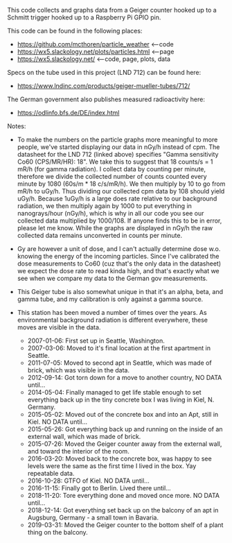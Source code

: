 This code collects and graphs data from a Geiger counter hooked up to a Schmitt
trigger hooked up to a Raspberry Pi GPIO pin.

This code can be found in the following places:
* https://github.com/mcthoren/particle_weather		<--code
* https://wx5.slackology.net/plots/particles.html	<--page
* https://wx5.slackology.net/				<--code, page, plots, data

Specs on the tube used in this project (LND 712) can be found here:
* https://www.lndinc.com/products/geiger-mueller-tubes/712/

The German government also publishes measured radioactivity here:
* https://odlinfo.bfs.de/DE/index.html

Notes:
* To make the numbers on the particle graphs more meaningful to more people,
we've started displaying our data in nGy/h instead of cpm. The datasheet for the
LND 712 (linked above) specifies "Gamma sensitivity Co60 (CPS/MR/HR): 18".  We
take this to suggest that 18 counts/s = 1 mR/h (for gamma radiation). I collect
data by counting per minute, therefore we divide the collected number of counts
counted every minute by 1080 (60s/m * 18 c/s/mR/h). We then multiply by 10 to go
from mR/h to uGy/h. Thus dividing our collected cpm data by 108 should yield
uGy/h. Because 1uGy/h is a large does rate relative to our background radiation,
we then multiply again by 1000 to put everything in nanograys/hour (nGy/h),
which is why in all our code you see our collected data multiplied by 1000/108.
If anyone finds this to be in error, please let me know. While the graphs are
displayed in nGy/h the raw collected data remains unconverted in counts per
minute.

* Gy are however a unit of dose, and I can't actually determine dose w.o.
knowing the energy of the incoming particles. Since I've calibrated the dose
measurements to Co60 (cuz that's the only data in the datasheet) we expect the
dose rate to read kinda high, and that's exactly what we see when we compare my
data to the German gov measurements.

* This Geiger tube is also somewhat unique in that it's an alpha, beta, and
gamma tube, and my calibration is only against a gamma source.

* This station has been moved a number of times over the years. As environmental
background radiation is different everywhere, these moves are visible in the
data.
	* 2007-01-06: First set up in Seattle, Washington.
	* 2007-03-06: Moved to it's final location at the first apartment in Seattle.
	* 2011-07-05: Moved to second apt in Seattle, which was made of brick, which was visible in the data.
	* 2012-09-14: Got torn down for a move to another country, NO DATA until...
	* 2014-05-04: Finally managed to get life stable enough to set everything back up in the tiny concrete box I was living in Kiel, N. Germany.
	* 2015-05-02: Moved out of the concrete box and into an Apt, still in Kiel. NO DATA until...
	* 2015-05-26: Got everything back up and running on the inside of an external wall, which was made of brick.
	* 2015-07-26: Moved the Geiger counter away from the external wall, and toward the interior of the room.
	* 2016-03-20: Moved back to the concrete box, was happy to see levels were the same as the first time I lived in the box. Yay repeatable data.
	* 2016-10-28: GTFO of Kiel. NO DATA until...
	* 2016-11-15: Finally got to Berlin. Lived there until...
	* 2018-11-20: Tore everything done and moved once more. NO DATA until...
	* 2018-12-14: Got everything set back up on the balcony of an apt in Augsburg, Germany - a small town in Bavaria.
	* 2019-03-31: Moved the Geiger counter to the bottom shelf of a plant thing on the balcony.
